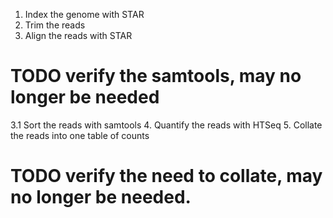 1. Index the genome with STAR
2. Trim the reads
3. Align the reads with STAR
# TODO verify the samtools, may no longer be needed
3.1 Sort the reads with samtools
4. Quantify the reads with HTSeq
5. Collate the reads into one table of counts
# TODO verify the need to collate, may no longer be needed.
